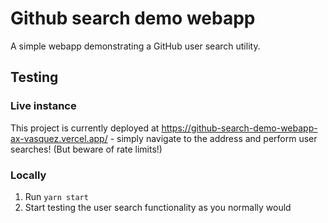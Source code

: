 # Github search demo webapp

A simple webapp demonstrating a GitHub user search utility.

## Testing

### Live instance
This project is currently deployed at https://github-search-demo-webapp-ax-vasquez.vercel.app/ - simply navigate to the address and perform user searches! (But beware of rate limits!)

### Locally
1. Run `yarn start`
2. Start testing the user search functionality as you normally would
